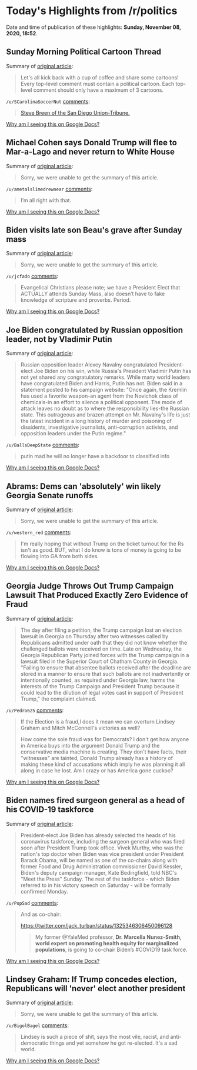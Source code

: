 # Today's Highlights from /r/politics

Date and time of publication of these highlights: **Sunday, November 08, 2020, 18:52**.

## Sunday Morning Political Cartoon Thread

Summary of [original article](https://www.reddit.com/r/politics/comments/jqe0sn/sunday_morning_political_cartoon_thread/):

> Let's all kick back with a cup of coffee and share some cartoons! Every top-level comment must contain a political cartoon. Each top-level comment should only have a maximum of 3 cartoons.

`/u/SCarolinaSoccerNut` [comments](https://www.reddit.com/r/politics/comments/jqe0sn/sunday_morning_political_cartoon_thread/):

> [Steve Breen of the San Diego Union-Tribune.](https://images.theweek.com/sites/default/files/sbr110620dapr.jpg?resize=807x807)

[Why am I seeing this on Google Docs?](https://docs.google.com/document/d/1Dc6We63vOXIZsc0op-Bt4abqkYjXzOigalQqFxmvvbM/edit?usp=sharing)

## Michael Cohen says Donald Trump will flee to Mar-a-Lago and never return to White House

Summary of [original article](https://www.independent.co.uk/news/world/americas/us-election-2020/michael-cohen-trump-election-results-b1708699.html):

> Sorry, we were unable to get the summary of this article.

`/u/ametalslimedrewnear` [comments](https://www.reddit.com/r/politics/comments/jqmpus/michael_cohen_says_donald_trump_will_flee_to/):

> I’m all right with that.

[Why am I seeing this on Google Docs?](https://docs.google.com/document/d/1Dc6We63vOXIZsc0op-Bt4abqkYjXzOigalQqFxmvvbM/edit?usp=sharing)

## Biden visits late son Beau's grave after Sunday mass

Summary of [original article](https://www.nbcnews.com/video/biden-visits-late-son-beau-s-grave-after-sunday-mass-95548997587):

> Sorry, we were unable to get the summary of this article.

`/u/jcfado` [comments](https://www.reddit.com/r/politics/comments/jqkxxu/biden_visits_late_son_beaus_grave_after_sunday/):

> Evangelical Christians please note; we have a President Elect that ACTUALLY attends Sunday Mass, also doesn’t have to fake knowledge of scripture and proverbs. Period.

[Why am I seeing this on Google Docs?](https://docs.google.com/document/d/1Dc6We63vOXIZsc0op-Bt4abqkYjXzOigalQqFxmvvbM/edit?usp=sharing)

## Joe Biden congratulated by Russian opposition leader, not by Vladimir Putin

Summary of [original article](https://www.newsweek.com/joe-biden-congratulated-russian-opposition-leader-not-vladimir-putin-1545879):

> Russian opposition leader Alexey Navalny congratulated President-elect Joe Biden on his win, while Russia's President Vladimir Putin has not yet shared any congratulatory remarks. While many world leaders have congratulated Biden and Harris, Putin has not. Biden said in a statement posted to his campaign website: "Once again, the Kremlin has used a favorite weapon-an agent from the Novichok class of chemicals-in an effort to silence a political opponent. The mode of attack leaves no doubt as to where the responsibility lies-the Russian state. This outrageous and brazen attempt on Mr. Navalny's life is just the latest incident in a long history of murder and poisoning of dissidents, investigative journalists, anti-corruption activists, and opposition leaders under the Putin regime."

`/u/BallsDeepState` [comments](https://www.reddit.com/r/politics/comments/jqklbz/joe_biden_congratulated_by_russian_opposition/):

> putin mad he will no longer have a backdoor to classified info

[Why am I seeing this on Google Docs?](https://docs.google.com/document/d/1Dc6We63vOXIZsc0op-Bt4abqkYjXzOigalQqFxmvvbM/edit?usp=sharing)

## Abrams: Dems can 'absolutely' win likely Georgia Senate runoffs

Summary of [original article](https://edition.cnn.com/videos/politics/2020/11/08/sotu-absolutely-win.cnn):

> Sorry, we were unable to get the summary of this article.

`/u/western_red` [comments](https://www.reddit.com/r/politics/comments/jqlqmy/abrams_dems_can_absolutely_win_likely_georgia/):

> I'm really hoping that without Trump on the ticket turnout for the Rs isn't as good.  BUT, what I do know is tons of money is going to be flowing into GA from both sides.

[Why am I seeing this on Google Docs?](https://docs.google.com/document/d/1Dc6We63vOXIZsc0op-Bt4abqkYjXzOigalQqFxmvvbM/edit?usp=sharing)

## Georgia Judge Throws Out Trump Campaign Lawsuit That Produced Exactly Zero Evidence of Fraud

Summary of [original article](https://lawandcrime.com/awkward/georgia-judge-throws-out-trump-campaign-lawsuit-that-produced-exactly-zero-evidence-of-fraud):

> The day after filing a petition, the Trump campaign lost an election lawsuit in Georgia on Thursday after two witnesses called by Republicans admitted under oath that they did not know whether the challenged ballots were received on time. Late on Wednesday, the Georgia Republican Party joined forces with the Trump campaign in a lawsuit filed in the Superior Court of Chatham County in Georgia. "Failing to ensure that absentee ballots received after the deadline are stored in a manner to ensure that such ballots are not inadvertently or intentionally counted, as required under Georgia law, harms the interests of the Trump Campaign and President Trump because it could lead to the dilution of legal votes cast in support of President Trump," the complaint claimed.

`/u/Pedro625` [comments](https://www.reddit.com/r/politics/comments/jqkc5l/georgia_judge_throws_out_trump_campaign_lawsuit/):

> If the Election is a fraud,l does it mean we can overturn Lindsey Graham and Mitch McConnell's victories as well? 
> 
> How come the sole fraud was for Democrats? I don't get how anyone in America buys into the argument Donald Trump and the conservative media machine is creating. They don't have facts, their "witnesses" are tainted, Donald Trump already has a history of making these kind of accusations which imply he was planning it all along in case he lost. Am I crazy or has America gone cuckoo?

[Why am I seeing this on Google Docs?](https://docs.google.com/document/d/1Dc6We63vOXIZsc0op-Bt4abqkYjXzOigalQqFxmvvbM/edit?usp=sharing)

## Biden names fired surgeon general as a head of his COVID-19 taskforce

Summary of [original article](https://nypost.com/2020/11/08/biden-names-fired-surgeon-general-as-a-head-of-covid-19-taskforce/):

> President-elect Joe Biden has already selected the heads of his coronavirus taskforce, including the surgeon general who was fired soon after President Trump took office. Vivek Murthy, who was the nation's top doctor when Biden was vice president under President Barack Obama, will be named as one of the co-chairs along with former Food and Drug Administration commissioner David Kessler, Biden's deputy campaign manager, Kate Bedingfield, told NBC's "Meet the Press" Sunday. The rest of the taskforce - which Biden referred to in his victory speech on Saturday - will be formally confirmed Monday.

`/u/PopSad` [comments](https://www.reddit.com/r/politics/comments/jqjcf7/biden_names_fired_surgeon_general_as_a_head_of/):

> And as co-chair:
> 
> https://twitter.com/jack_turban/status/1325346306450096128
> 
> > My former 
> @YaleMed
>  professor, **Dr. Marcella Nunez-Smith, world expert on promoting health equity for marginalized populations**, is going to co-chair Biden’s #COVID19 task force.

[Why am I seeing this on Google Docs?](https://docs.google.com/document/d/1Dc6We63vOXIZsc0op-Bt4abqkYjXzOigalQqFxmvvbM/edit?usp=sharing)

## Lindsey Graham: If Trump concedes election, Republicans will 'never' elect another president

Summary of [original article](https://thehill.com/homenews/525063-lindsey-graham-if-trump-concedes-election-republicans-will-never-elect-another):

> Sorry, we were unable to get the summary of this article.

`/u/BigolBagel` [comments](https://www.reddit.com/r/politics/comments/jqkurn/lindsey_graham_if_trump_concedes_election/):

> Lindsey is such a piece of shit, says the most vile, racist, and anti-democratic things and yet somehow he got re-elected. It's a sad world.

[Why am I seeing this on Google Docs?](https://docs.google.com/document/d/1Dc6We63vOXIZsc0op-Bt4abqkYjXzOigalQqFxmvvbM/edit?usp=sharing)


